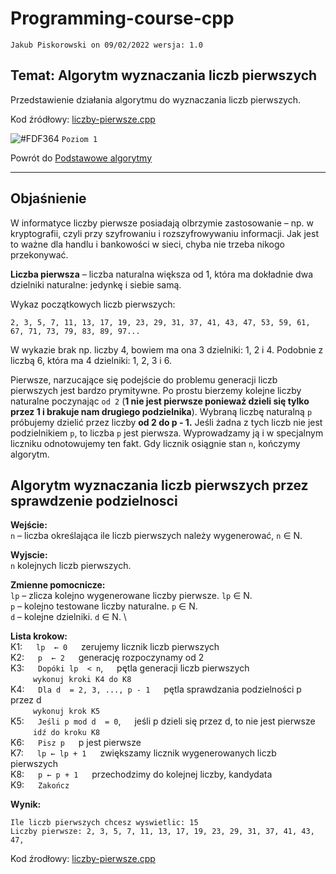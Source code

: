 # Programming-course-cpp

`Jakub Piskorowski on 09/02/2022 wersja: 1.0`

## Temat: Algorytm wyznaczania liczb pierwszych

Przedstawienie działania algorytmu do wyznaczania liczb pierwszych.

Kod źródłowy:
[liczby-pierwsze.cpp](liczby-pierwsze.cpp)

![#FDF364](https://via.placeholder.com/15/FDF364/000000?text=+) `Poziom 1`

Powrót do [Podstawowe algorytmy](/2-algorytmika/2-2-podstawowe-algorytmy/README.md)

---

## Objaśnienie

W informatyce liczby pierwsze posiadają olbrzymie zastosowanie – np. w kryptografii, czyli przy szyfrowaniu i rozszyfrowywaniu informacji. Jak jest to ważne dla handlu i bankowości w sieci, chyba nie trzeba nikogo przekonywać.

**Liczba pierwsza** – liczba naturalna większa od 1, która ma dokładnie dwa dzielniki naturalne: jedynkę i siebie samą.

Wykaz początkowych liczb pierwszych:

```text
2, 3, 5, 7, 11, 13, 17, 19, 23, 29, 31, 37, 41, 43, 47, 53, 59, 61, 67, 71, 73, 79, 83, 89, 97...
```

W wykazie brak np. liczby 4, bowiem ma ona 3 dzielniki: 1, 2 i 4. Podobnie z liczbą 6, która ma 4 dzielniki: 1, 2, 3 i 6.

Pierwsze, narzucające się podejście do problemu generacji liczb pierwszych jest bardzo prymitywne. Po prostu bierzemy kolejne liczby naturalne poczynając `od 2` (**1 nie jest pierwsze ponieważ dzieli się tylko przez 1 i brakuje nam drugiego podzielnika**). Wybraną liczbę naturalną `p` próbujemy dzielić przez liczby **od 2 do p - 1.** Jeśli żadna z tych liczb nie jest podzielnikiem `p`, to liczba `p` jest pierwsza. Wyprowadzamy ją i w specjalnym liczniku odnotowujemy ten fakt. Gdy licznik osiągnie stan `n`, kończymy algorytm.

## Algorytm wyznaczania liczb pierwszych przez sprawdzenie podzielnosci

**Wejście:** \
`n` – liczba określająca ile liczb pierwszych należy wygenerować, `n` ∈ N.

**Wyjscie:** \
`n`  kolejnych liczb pierwszych.

**Zmienne pomocnicze:** \
`lp` – zlicza kolejno wygenerowane liczby pierwsze. `lp` ∈ N. \
`p` – kolejno testowane liczby naturalne. `p` ∈ N. \
`d` – kolejne dzielniki. `d` ∈ N. \

**Lista krokow:** \
K1: &emsp; `lp  ← 0` &emsp; zerujemy licznik liczb pierwszych \
K2: &emsp; `p  ← 2` &emsp; generację rozpoczynamy od 2 \
K3: &emsp; `Dopóki lp  < n`, &emsp; pętla generacji liczb pierwszych \
&emsp; &emsp; `wykonuj kroki K4 do K8` \
K4: &emsp; `Dla d  = 2, 3, ..., p - 1` &emsp; pętla sprawdzania podzielności p przez d \
&emsp; &emsp; `wykonuj krok K5` \
K5: &emsp; `Jeśli p mod d  = 0`, &emsp; jeśli p dzieli się przez d, to nie jest pierwsze \
&emsp; &emsp; `idź do kroku K8` \
K6: &emsp; `Pisz p` &emsp; p jest pierwsze \
K7: &emsp; `lp ← lp + 1` &emsp; zwiększamy licznik wygenerowanych liczb pierwszych \
K8: &emsp; `p ← p + 1` &emsp; przechodzimy do kolejnej liczby, kandydata \
K9: &emsp; `Zakończ`

**Wynik:**

``` text
Ile liczb pierwszych chcesz wyswietlic: 15
Liczby pierwsze: 2, 3, 5, 7, 11, 13, 17, 19, 23, 29, 31, 37, 41, 43, 47, 
```

Kod źrodłowy: [liczby-pierwsze.cpp](liczby-pierwsze.cpp)

